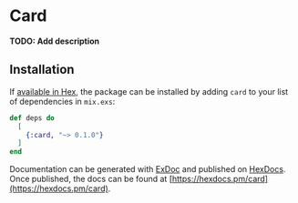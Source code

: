 # Card

**TODO: Add description**

## Installation

If [available in Hex](https://hex.pm/docs/publish), the package can be installed
by adding `card` to your list of dependencies in `mix.exs`:

```elixir
def deps do
  [
    {:card, "~> 0.1.0"}
  ]
end
```

Documentation can be generated with [ExDoc](https://github.com/elixir-lang/ex_doc)
and published on [HexDocs](https://hexdocs.pm). Once published, the docs can
be found at [https://hexdocs.pm/card](https://hexdocs.pm/card).

